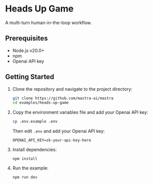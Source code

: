 # Heads Up Game

A multi-turn human-in-the-loop workflow.

## Prerequisites

- Node.js v20.0+
- npm
- Openai API key

## Getting Started

1. Clone the repository and navigate to the project directory:

   ```bash
   git clone https://github.com/mastra-ai/mastra
   cd examples/heads-up-game
   ```

2. Copy the environment variables file and add your Openai API key:

   ```bash
   cp .env.example .env
   ```

   Then edit `.env` and add your Openai API key:

   ```env
   OPENAI_API_KEY=sk-your-api-key-here
   ```

3. Install dependencies:

   ```
   npm install
   ```

4. Run the example:

   ```bash
   npm run dev
   ```
